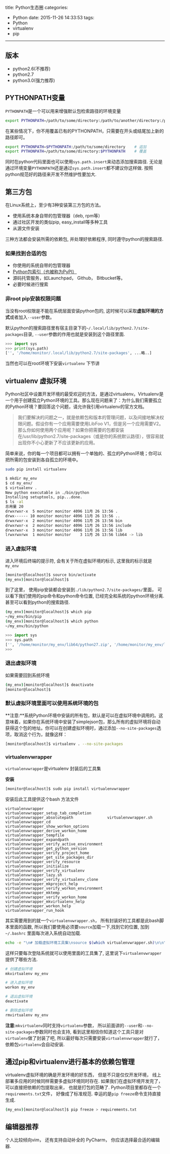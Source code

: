 title: Python生态圈
categories:
  - Python
date: 2015-11-26 14:33:53
tags:
  - Python
  - virtualenv
  - pip
---

## 版本

* python2.6(不推荐)
* python2.7
* python3.0(强力推荐)

## PYTHONPATH变量

`PYTHONPATH`是一个可以用来增强默认包检索路径的环境变量

```bash
export PYTHONPATH=/path/to/some/directory:/path/to/another/directory:/path/to/yet/another/directory
```

在某些情况下，你不用覆盖已有的PYTHONPATH，只需要在开头或结尾加上新的路径即可。

```bash
export PYTHONPATH=$PYTHONPATH:/path/to/some/directory    # 追加
export PYTHONPATH=/path/to/some/directory:$PYTHONPATH    # 覆盖
```

同时在python代码里面也可以使用`sys.path.insert`来动态添加搜索路径. 无论是通过环境变量`PYTHONPATH`还是通过`sys.path.insert`都不建议你这样做. 按照python规范好的路径来开发不然维护性要加大.

## 第三方包

在Linux系统上，至少有3种安装第三方包的方法。

* 使用系统本身自带的包管理器（deb, rpm等）
* 通过社区开发的类似pip, easy_install等多种工具
* 从源文件安装

三种方法都会安装所需的依赖包, 并处理好依赖程序, 同时遵守python的搜索路径.

### 如果找到合适的包

* 你使用的系统自带的包管理器
* [Python包索引（也被称为PyPI）](http://pypi.python.org/pypi)
* 源码托管服务，如Launchpad， Github， Bitbucket等。
* 必要时候进行搜索

### 非root pip安装权限问题

当没有root权限是不能在系统层面安装python包的, 这时候可以采取**虚拟环境的方式**或者加入`--user`参数。

默认python的搜索路径里有宿主目录下的`~/.local/lib/python2.7/site-packages`目录, `--user`参数的作用也就是安装到这个路径里面.

```python
>>> import sys
>>> print(sys.path)
['', '/home/monitor/.local/lib/python2.7/site-packages', ...略..]
```

当然也可以在root环境下安装`virtualenv` 下节讲

## virtualenv 虚拟环境

Python社区中设置开发环境的最受欢迎的方法，是通过virtualenv。Virtualenv是一个用于创建孤立Python环境的工具。那么现在问题来了：为什么我们需要孤立的Python环境？要回答这个问题，请允许我引用virtualenv的官方文档。

> 我们要解决的问题之一，就是依赖包和版本的管理问题，以及间接地解决权限问题。假设你有一个应用需要使用LibFoo V1，但是另一个应用需要V2。那么你如何使用两个应用呢？如果你把需要的包都安装在/usr/lib/python2.7/site-packages（或是你的系统默认路径），很容易就出现你不小心更新了不应该更新的应用。

简单来说，你的每一个项目都可以拥有一个单独的、孤立的Python环境；你可以把所需的包安装到各自孤立的环境中。

```bash
sudo pip install virtualenv
```

```bash
$ mkdir my_env
$ cd my_env/
$ virtualenv .
New python executable in ./bin/python
Installing setuptools, pip...done.
$ ls -al
总用量 20
drwxrwxr-x  5 monitor monitor 4096 11月 26 13:56 .
drwx------ 10 monitor monitor 4096 11月 26 13:56 ..
drwxrwxr-x  2 monitor monitor 4096 11月 26 13:56 bin
drwxrwxr-x  2 monitor monitor 4096 11月 26 13:56 include
drwxrwxr-x  3 monitor monitor 4096 11月 26 13:56 lib
lrwxrwxrwx  1 monitor monitor    3 11月 26 13:56 lib64 -> lib
```

### 进入虚拟环境

进入环境后终端的提示符, 会有关于所在虚拟环境的标示, 这里我的标示就是`my_env`

```bash
[monitor@localhost]$ source bin/activate
(my_env)[monitor@localhost]$ 
```

到了这里， 使用pip安装都会安装到`./lib/python2.7/site-packages/`里面， 可以看下我们使用的pip命令和python命令位置, 已经完全和系统的python环境分离. 甚至可以看到python的搜索路径.

```bash
(my_env)[monitor@localhost]$ which pip
~/my_env/bin/pip 
(my_env)[monitor@localhost]$ which python
~/my_env/bin/python
```

```python
>>> import sys
>>> sys.path
['', '/home/monitor/my_env/lib64/python27.zip', '/home/monitor/my_env/lib64/python2.7', '/home/monitor/my_env/lib64/python2.7/plat-linux2', '/home/monitor/my_env/lib64/python2.7/lib-tk', '/home/monitor/my_env/lib64/python2.7/lib-old', '/home/monitor/my_env/lib64/python2.7/lib-dynload', '/usr/lib64/python2.7', '/usr/lib/python2.7', '/home/monitor/my_env/lib/python2.7/site-packages']
>>>
```

### 退出虚拟环境

如果需要回到系统环境

```bash
(my_env)[monitor@localhost]$ deactivate
[monitor@localhost]$ 
```

### 默认虚拟环境里面可以使用系统环境的包

**注意:**系统Python环境中安装的所有包，默认是可以在虚拟环境中调用的。这意味着，如果你在系统环境中安装了simplejson包，那么所有的虚拟环境将自动获得这个包的地址。你可以在创建虚拟环境时，通过添加`--no-site-packages`选项，取消这个行为，就像这样：

```bash
[monitor@localhost]$ virtualenv . --no-site-packages
```

### virtualenvwrapper 

`virtualenvwrapper`是virtualenv 封装后的工具集

**安装**

```bash
[monitor@localhost]$ sudo pip install virtualenvwrapper
```

安装后此工具提供这个bash 方法文件

```text
virtualenvwrapper                            virtualenvwrapper_setup_tab_completion
virtualenvwrapper_absolutepath               virtualenvwrapper.sh
virtualenvwrapper_cd                         virtualenvwrapper_show_workon_options
virtualenvwrapper_derive_workon_home         virtualenvwrapper_tempfile
virtualenvwrapper_expandpath                 virtualenvwrapper_verify_active_environment
virtualenvwrapper_get_python_version         virtualenvwrapper_verify_project_home
virtualenvwrapper_get_site_packages_dir      virtualenvwrapper_verify_resource
virtualenvwrapper_initialize                 virtualenvwrapper_verify_virtualenv
virtualenvwrapper_lazy.sh                    virtualenvwrapper_verify_virtualenv_clone
virtualenvwrapper_mkproject_help             virtualenvwrapper_verify_workon_environment
virtualenvwrapper_mktemp                     virtualenvwrapper_verify_workon_home
virtualenvwrapper_mkvirtualenv_help          virtualenvwrapper_workon_help
virtualenvwrapper_run_hook
```

其实需要用到的就一个`virtualenvwrapper.sh`，  所有封装好的工具都是此bash脚本里面的函数, 所以我们要使用必须要`source`加载一下,找到它的位置, 加到` ~/.bashrc` 里面每次进入系统自动加载. 

```bash
echo -e "\n# 加载虚拟环境工具集\nsource $(which virtualenvwrapper.sh)\n\n" >> ~/.bashrc
```

这样只要每次登陆系统就可以使用里面的工具集了, 这里说下`virtualenvwrapper`提供了哪些方法.

```bash
# 创建虚拟环境
mkvirtualenv my_env

# 进入虚拟环境
workon my_env

# 退出虚拟环境
deactivate

# 删除虚拟环境
rmvirtualenv my_env
```

**注意:**`mkvirtualenv`同时支持`virtualenv`参数， 所以前面讲的`--user`和`--no-site-packages`参数同时也会支持, 看到这里相信你知道这个工具只是对`virtualenv`做了封装了吧, 所以最好每次只需要安装`virtualenvwrapper`就行了， 依赖包`virtualenv`会自动安装.

## 通过pip和virtualenv进行基本的依赖包管理

virtualenv虚拟环境的确是开发环境的好东西， 但是不只是仅仅开发环境， 线上部署多应用的时候同样需要多虚拟环境同时存在. 如果我们在虚拟环境开发完了， 可以直接把依赖的包提取出来， 也就是打包的范畴了.   Python项目里都存在一个`requirements.txt`文件， 好像成了标准规范. 幸运的是`pip freeze`命令支持直接生成.

```bash
(my_env)[monitor@localhost]$ pip freeze > requirements.txt
```

## 编辑器推荐

个人比较倾向vim， 还有支持自动补全的 PyCharm， 你应该选择最合适的编辑器.



